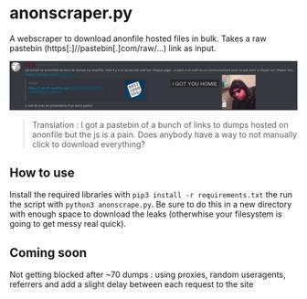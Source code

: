 # anonscraper.py
A webscraper to download anonfile hosted files in bulk. Takes a raw pastebin (https[:]//pastebin[.]com/raw/...) link as input.

![quick context](anonscrape.jpg)
> Translation : I got a pastebin of a bunch of links to dumps hosted on anonfile but the js is a pain. Does anybody have a way to not  manually click to download everything?

## How to use

Install the required libraries with ``pip3 install -r requirements.txt`` the run the script with ``python3 anonscrape.py``. Be sure to do this in a new directory with enough space to download the leaks (otherwhise your filesystem is going to get messy real quick).

## Coming soon

Not getting blocked after ~70 dumps : using proxies, random useragents, referrers and add a slight delay between each request to the site
